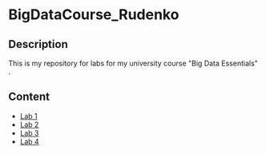 # BigDataCourse_Rudenko

## Description
This is my repository for labs for my university course "Big Data Essentials" .

## Content
+ [Lab 1](/Lab1_Rudenko.md)
+ [Lab 2](/Lab2_Rudenko.md)
+ [Lab 3](/Lab3_Rudenko.md)
+ [Lab 4](/Lab4_Rudenko.md)

